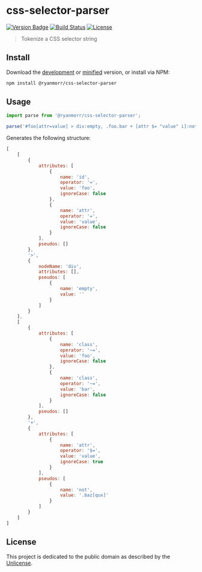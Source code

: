 # css-selector-parser

[![Version Badge][version-image]][project-url]
[![Build Status][build-image]][build-url]
[![License][license-image]][license-url]

> Tokenize a CSS selector string

## Install

Download the [development](http://github.com/ryanmorr/css-selector-parser/raw/master/dist/parse.js) or [minified](http://github.com/ryanmorr/css-selector-parser/raw/master/dist/parse.min.js) version, or install via NPM:

``` sh
npm install @ryanmorr/css-selector-parser
```

## Usage

``` javascript
import parse from '@ryanmorr/css-selector-parser';

parse('#foo[attr=value] > div:empty, .foo.bar + [attr $= "value" i]:not(.baz[qux])');
```

Generates the following structure:

``` javascript
[
    [
        {
            attributes: [
                {
                    name: 'id',
                    operator: '=',
                    value: 'foo',
                    ignoreCase: false
                },
                {
                    name: 'attr',
                    operator: '=',
                    value: 'value',
                    ignoreCase: false
                }
            ],
            pseudos: []
        },
        '>',
        {
            nodeName: 'div',
            attributes: [],
            pseudos: [
                {
                    name: 'empty',
                    value: ''
                }
            ]
        }
    ],
    [
        {
            attributes: [
                {
                    name: 'class',
                    operator: '~=',
                    value: 'foo',
                    ignoreCase: false
                },
                {
                    name: 'class',
                    operator: '~=',
                    value: 'bar',
                    ignoreCase: false
                }
            ],
            pseudos: []
        },
        '+',
        {
            attributes: [
                {
                    name: 'attr',
                    operator: '$=',
                    value: 'value',
                    ignoreCase: true
                }
            ],
            pseudos: [
                {
                    name: 'not',
                    value: '.baz[qux]'
                }
            ]
        }
    ]
]
```

## License

This project is dedicated to the public domain as described by the [Unlicense](http://unlicense.org/).

[project-url]: https://github.com/ryanmorr/css-selector-parser
[version-image]: https://badge.fury.io/gh/ryanmorr%2Fcss-selector-parser.svg
[build-url]: https://travis-ci.org/ryanmorr/css-selector-parser
[build-image]: https://travis-ci.org/ryanmorr/css-selector-parser.svg
[license-image]: https://img.shields.io/badge/license-Unlicense-blue.svg
[license-url]: UNLICENSE